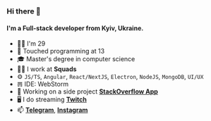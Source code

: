 ### Hi there 👋

#### I'm a Full-stack developer from Kyiv, Ukraine.

- 🧔‍♂️ I'm 29
- 👶 Touched programming at 13
- 🎓 Master's degree in computer science 
- 👨‍💻 I work at **Squads**
- ⚙️ `JS/TS`, `Angular`, `React/NextJS`, `Electron`, `NodeJS`, `MongoDB`, `UI/UX`
- 𝌍 IDE: WebStorm
- 🚀 Working on a side project **[StackOverflow App](https://github.com/Maqsim/stackoverflow-app)**
- 🖥 I do streaming **[Twitch](https://twitch.com/jott1)**
- 📫 **[Telegram](tg://resolve?domain=max_diachenko)**, **[Instagram](https://www.instagram.com/max_diachenko_)**
